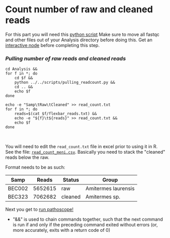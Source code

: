 # Count number of raw and cleaned reads

For this part you will need this [python script](pulling_readcount.py)
Make sure to move all fastqc and other files out of your Analysis directory before doing this. Get an [interactive node](https://gwcbi.github.io/HPC/interactive_jobs.html) before completing this step.


### *__Pulling number of raw reads and cleaned reads__*
```
cd Analysis &&
for f in *; do
    cd $f &&
    python ../../scripts/pulling_readcount.py &&
    cd .. &&
    echo $f
done

echo -e "Samp\tRaw\tCleaned" >> read_count.txt
for f in *; do
    reads=$(cat $f/flexbar_reads.txt) &&
    echo -e "${f}\t${reads}" >> read_count.txt &&
    echo $f
done
```
<br />

You will need to edit the `read_count.txt` file in excel prior to using it in R. See the file: [`read_count_meni.csv`](read_count_meni.csv). Basically you need to stack the "cleaned" reads below the raw.

Format needs to be as such:<br />

| Samp     | Reads   | Status | Group |
| -------------- | ----------- | ------ | ------- |
| BEC002 | 5652615    | raw    | Amitermes laurensis|
| BEC323	| 7062682	| cleaned	| Amitermes sp. |


Next you get to [run pathoscope!](pathoscope.md)
* "&&" is used to chain commands together, such that the next command is run if and only if the preceding command exited without errors (or, more accurately, exits with a return code of 0)
